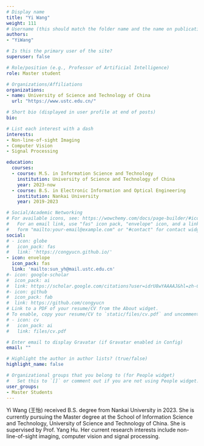 ```yaml
---
# Display name
title: "Yi Wang"
weight: 111
# Username (this should match the folder name and the name on publications)
authors:
- "YiWang"

# Is this the primary user of the site?
superuser: false

# Role/position (e.g., Professor of Artificial Intelligence)
role: Master student

# Organizations/Affiliations
organizations:
- name: University of Science and Technology of China
  url: "https://www.ustc.edu.cn/"

# Short bio (displayed in user profile at end of posts)
bio:

# List each interest with a dash
interests:
- Non-line-of-sight Imaging
- Computer Vision
- Signal Processing

education:
  courses:
  - course: M.S. in Information Science and Technology
    institution: University of Science and Technology of China
    year: 2023-now
  - course: B.S. in Electronic Information and Optical Engineering
    institution: Nankai University
    year: 2019-2023

# Social/Academic Networking
# For available icons, see: https://wowchemy.com/docs/page-builder/#icons
#   For an email link, use "fas" icon pack, "envelope" icon, and a link in the
#   form "mailto:your-email@example.com" or "#contact" for contact widget.
social:
# - icon: globe
#   icon_pack: fas
#   link: 'https://congyucn.github.io/'
- icon: envelope
  icon_pack: fas
  link: 'mailto:sun_yh@mail.ustc.edu.cn'
#- icon: google-scholar
#  icon_pack: ai
#  link: https://scholar.google.com/citations?user=idrU8wYAAAAJ&hl=zh-CN
#- icon: github
#  icon_pack: fab
#  link: https://github.com/congyucn
# Link to a PDF of your resume/CV from the About widget.
# To enable, copy your resume/CV to `static/files/cv.pdf` and uncomment the lines below.
# - icon: cv
#   icon_pack: ai
#   link: files/cv.pdf

# Enter email to display Gravatar (if Gravatar enabled in Config)
email: ""

# Highlight the author in author lists? (true/false)
highlight_name: false

# Organizational groups that you belong to (for People widget)
#   Set this to `[]` or comment out if you are not using People widget.
user_groups:
- Master Students
---
```


Yi Wang (王怡) received B.S. degree from Nankai University in 2023. She is currently pursuing the Master degree at the School of Information Science and Technology, University of Science and Technology of China. She is supervised by Prof. Yang Hu. Her current research interests include non-line-of-sight imaging, computer vision and signal processing.